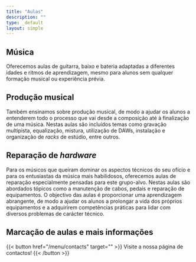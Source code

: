 ```yaml
---
title: "Aulas"
description: ""
type: _default
layout: simple
---
```


## Música

Oferecemos aulas de guitarra, baixo e bateria adaptadas a diferentes idades e ritmos de aprendizagem, mesmo para alunos sem qualquer formação musical ou experiência prévia.

## Produção musical
Também ensinamos sobre produção musical, de modo a ajudar os alunos a entenderem todo o processo que vai desde a composição até à finalização de uma música. Nestas aulas são incluídos temas como gravação multipista, equalização, mistura, utilização de DAWs, instalação e organização de  _racks_ de estúdio, entre outros.

## Reparação de _hardware_

Para os músicos que queiram dominar os aspectos técnicos do seu ofício e para os entusiastas da música mais habilidosos, oferecemos aulas de reparação especialmente pensadas para este grupo-alvo. Nestas aulas são abordados tópicos como a manutenção de cabos, pedais e reparação de equipamentos. O objectivo das aulas é proporcionar uma aprendizagem abrangente, de modo a ajudar os alunos a prolongar a vida dos próprios equipamentos e a adquirirem competências práticas para lidar com diversos problemas de carácter técnico.

## Marcação de aulas e mais informações

{{< button href="/menu/contacts" target="" >}}
Visite a nossa página de contactos!
{{< /button >}}

